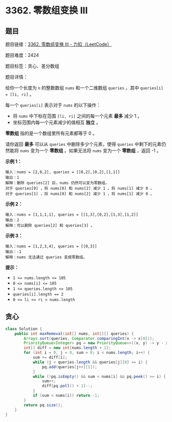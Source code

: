 # 3362. 零数组变换 III

## 题目

题目链接：[3362. 零数组变换 III - 力扣（LeetCode）](https://leetcode.cn/problems/zero-array-transformation-iii/description/)

题目难度：2424

题目标签：贪心、差分数组

题目详情：

给你一个长度为 `n` 的整数数组 `nums` 和一个二维数组 `queries` ，其中 `queries[i] = [li, ri]` 。

每一个 `queries[i]` 表示对于 `nums` 的以下操作：

- 将 `nums` 中下标在范围 `[li, ri]` 之间的每一个元素 **最多** 减少 1 。
- 坐标范围内每一个元素减少的值相互 **独立** 。

**零数组** 指的是一个数组里所有元素都等于 0 。

请你返回 **最多** 可以从 `queries` 中删除多少个元素，使得 `queries` 中剩下的元素仍然能将 `nums` 变为一个 **零数组** 。如果无法将 `nums` 变为一个 **零数组** ，返回 -1 。

**示例 1：**

```
输入：nums = [2,0,2], queries = [[0,2],[0,2],[1,1]]
输出：1
解释：删除 queries[2] 后，nums 仍然可以变为零数组。
对于 queries[0] ，将 nums[0] 和 nums[2] 减少 1 ，将 nums[1] 减少 0 。
对于 queries[1] ，将 nums[0] 和 nums[2] 减少 1 ，将 nums[1] 减少 0 。
```

**示例 2：**

```
输入：nums = [1,1,1,1], queries = [[1,3],[0,2],[1,3],[1,2]]
输出：2
解释：可以删除 queries[2] 和 queries[3] 。
```

**示例 3：**

```
输入：nums = [1,2,3,4], queries = [[0,3]]
输出：-1
解释：nums 无法通过 queries 变成零数组。
```

**提示：**

- `1 <= nums.length <= 105`
- `0 <= nums[i] <= 105`
- `1 <= queries.length <= 105`
- `queries[i].length == 2`
- `0 <= li <= ri < nums.length`



## 贪心

``` java
class Solution {
    public int maxRemoval(int[] nums, int[][] queries) {
        Arrays.sort(queries, Comparator.comparingInt(x -> x[0]));
        PriorityQueue<Integer> pq = new PriorityQueue<>((x, y) -> y - x);
        int[] diff = new int[nums.length + 1];
        for (int i = 0, j = 0, sum = 0; i < nums.length; i++) {
            sum += diff[i];
            while (j < queries.length && queries[j][0] <= i) {
                pq.add(queries[j++][1]);
            }
            while (!pq.isEmpty() && sum < nums[i] && pq.peek() >= i) {
                sum++;
                diff[pq.poll() + 1]--;
            }
            if (sum < nums[i]) return -1;
        }
        return pq.size();
    }
}
```